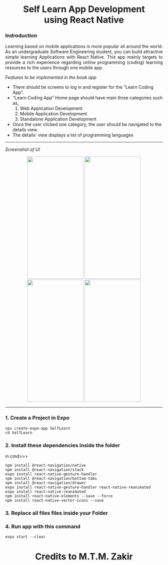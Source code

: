 <h1 align="center">Self Learn App Development<br>using React Native</h1>

### Indroduction 
<p align="justify">Learning based on mobile applications is more popular all around the world. As an undergraduate Software 
Engineering student, you can build attractive simple learning Applications with React Native. This app mainly 
targets to provide a rich experience regarding online programming (coding) learning resources to the users 
through one mobile app.
</p>



*Features to be implemented in the book app*
- There should be screens to log in and register for the “Learn Coding App”. 
- “Learn Coding App” Home page should have main three categories such as,
   <ol>
   <li>Web Application Development </li>
     <li>Mobile Application Development </li>
     <li>Standalone Application Development </li>
     </ol>
- Once the user clicked one category, the user should be navigated to the details view. 
- The details’ view displays a list of programming languages 

---

*Screenshot of UI*
<div align="center">
<img src="https://user-images.githubusercontent.com/90142607/189741746-813a4646-ac56-4820-96bb-8bc1338e8402.png" width="180" height="390" />
<img src="https://user-images.githubusercontent.com/90142607/189741761-edd14bc8-9c75-4490-ae4b-9b4378423018.png" width="180" height="390" />
<img src="https://user-images.githubusercontent.com/90142607/189741768-f112ad25-16e8-4cee-b9e9-54fd4ab1405f.png" width="180" height="390" />
<img src="https://user-images.githubusercontent.com/90142607/189741773-d1b5f4bf-7d64-4b50-a1ea-146f4a9f2939.png" width="180" height="390" />
</div>

---

### 1. Create a Project in Expo 

    npx create-expo-app SelfLearn
    cd SelfLearn


### 2. Install these dependencies inside the folder
in cmd>>>

    npm install @react-navigation/native
    npm install @react-navigation/stack
    expo install react-native-gesture-handler
    npm install @react-navigation/bottom-tabs
    npm install @react-navigation/drawer
    expo install react-native-gesture-handler react-native-reanimated
    expo install react-native-reanimated
    npm install react-native-elements --save --force
    npm install react-native-vector-icons --save
    
    
### 3. Replace all files files inside your Folder


### 4. Run app with this command
    expo start --clear

<h1 align="center">Credits to M.T.M. Zakir</h1>
